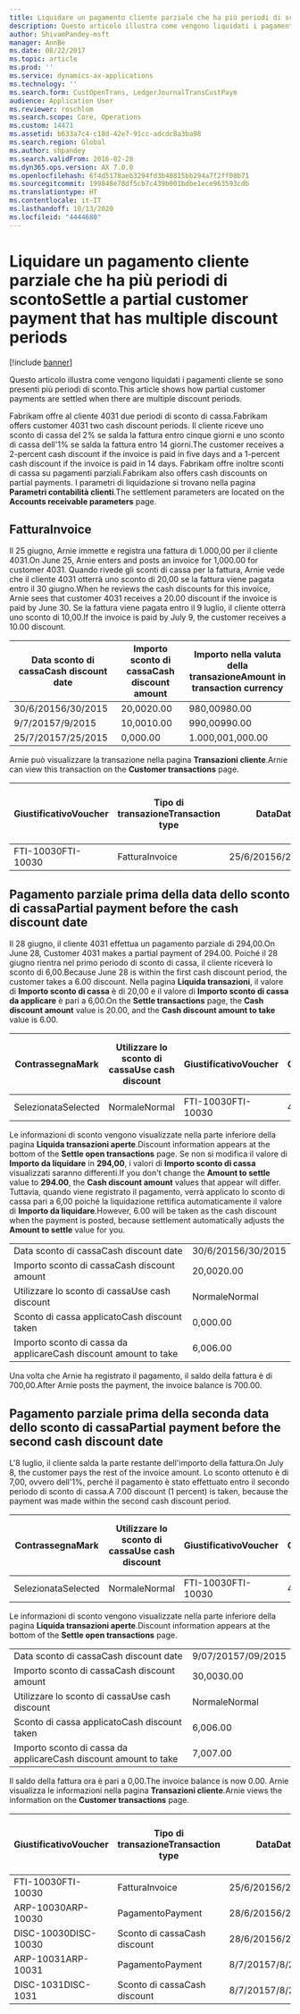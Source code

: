 ```yaml
---
title: Liquidare un pagamento cliente parziale che ha più periodi di sconto
description: Questo articolo illustra come vengono liquidati i pagamenti cliente se sono presenti più periodi di sconto.
author: ShivamPandey-msft
manager: AnnBe
ms.date: 08/22/2017
ms.topic: article
ms.prod: ''
ms.service: dynamics-ax-applications
ms.technology: ''
ms.search.form: CustOpenTrans, LedgerJournalTransCustPaym
audience: Application User
ms.reviewer: roschlom
ms.search.scope: Core, Operations
ms.custom: 14471
ms.assetid: b633a7c4-c18d-42e7-91cc-adcdc8a3ba98
ms.search.region: Global
ms.author: shpandey
ms.search.validFrom: 2016-02-28
ms.dyn365.ops.version: AX 7.0.0
ms.openlocfilehash: 6f4d5178aeb3294fd3b40815bb294a7f2ff08b71
ms.sourcegitcommit: 199848e78df5cb7c439b001bdbe1ece963593cdb
ms.translationtype: HT
ms.contentlocale: it-IT
ms.lasthandoff: 10/13/2020
ms.locfileid: "4444680"
---
```

# <a name="settle-a-partial-customer-payment-that-has-multiple-discount-periods"></a><span data-ttu-id="c4a0f-103">Liquidare un pagamento cliente parziale che ha più periodi di sconto</span><span class="sxs-lookup"><span data-stu-id="c4a0f-103">Settle a partial customer payment that has multiple discount periods</span></span>

[!include [banner](../includes/banner.md)]

<span data-ttu-id="c4a0f-104">Questo articolo illustra come vengono liquidati i pagamenti cliente se sono presenti più periodi di sconto.</span><span class="sxs-lookup"><span data-stu-id="c4a0f-104">This article shows how partial customer payments are settled when there are multiple discount periods.</span></span>

<span data-ttu-id="c4a0f-105">Fabrikam offre al cliente 4031 due periodi di sconto di cassa.</span><span class="sxs-lookup"><span data-stu-id="c4a0f-105">Fabrikam offers customer 4031 two cash discount periods.</span></span> <span data-ttu-id="c4a0f-106">Il cliente riceve uno sconto di cassa del 2% se salda la fattura entro cinque giorni e uno sconto di cassa dell'1% se salda la fattura entro 14 giorni.</span><span class="sxs-lookup"><span data-stu-id="c4a0f-106">The customer receives a 2-percent cash discount if the invoice is paid in five days and a 1-percent cash discount if the invoice is paid in 14 days.</span></span> <span data-ttu-id="c4a0f-107">Fabrikam offre inoltre sconti di cassa su pagamenti parziali.</span><span class="sxs-lookup"><span data-stu-id="c4a0f-107">Fabrikam also offers cash discounts on partial payments.</span></span> <span data-ttu-id="c4a0f-108">I parametri di liquidazione si trovano nella pagina **Parametri contabilità clienti**.</span><span class="sxs-lookup"><span data-stu-id="c4a0f-108">The settlement parameters are located on the **Accounts receivable parameters** page.</span></span>

## <a name="invoice"></a><span data-ttu-id="c4a0f-109">Fattura</span><span class="sxs-lookup"><span data-stu-id="c4a0f-109">Invoice</span></span>
<span data-ttu-id="c4a0f-110">Il 25 giugno, Arnie immette e registra una fattura di 1.000,00 per il cliente 4031.</span><span class="sxs-lookup"><span data-stu-id="c4a0f-110">On June 25, Arnie enters and posts an invoice for 1,000.00 for customer 4031.</span></span> <span data-ttu-id="c4a0f-111">Quando rivede gli sconti di cassa per la fattura, Arnie vede che il cliente 4031 otterrà uno sconto di 20,00 se la fattura viene pagata entro il 30 giugno.</span><span class="sxs-lookup"><span data-stu-id="c4a0f-111">When he reviews the cash discounts for this invoice, Arnie sees that customer 4031 receives a 20.00 discount if the invoice is paid by June 30.</span></span> <span data-ttu-id="c4a0f-112">Se la fattura viene pagata entro il 9 luglio, il cliente otterrà uno sconto di 10,00.</span><span class="sxs-lookup"><span data-stu-id="c4a0f-112">If the invoice is paid by July 9, the customer receives a 10.00 discount.</span></span>

| <span data-ttu-id="c4a0f-113">Data sconto di cassa</span><span class="sxs-lookup"><span data-stu-id="c4a0f-113">Cash discount date</span></span> | <span data-ttu-id="c4a0f-114">Importo sconto di cassa</span><span class="sxs-lookup"><span data-stu-id="c4a0f-114">Cash discount amount</span></span> | <span data-ttu-id="c4a0f-115">Importo nella valuta della transazione</span><span class="sxs-lookup"><span data-stu-id="c4a0f-115">Amount in transaction currency</span></span> |
|--------------------|----------------------|--------------------------------|
| <span data-ttu-id="c4a0f-116">30/6/2015</span><span class="sxs-lookup"><span data-stu-id="c4a0f-116">6/30/2015</span></span>          | <span data-ttu-id="c4a0f-117">20,00</span><span class="sxs-lookup"><span data-stu-id="c4a0f-117">20.00</span></span>                | <span data-ttu-id="c4a0f-118">980,00</span><span class="sxs-lookup"><span data-stu-id="c4a0f-118">980.00</span></span>                         |
| <span data-ttu-id="c4a0f-119">9/7/2015</span><span class="sxs-lookup"><span data-stu-id="c4a0f-119">7/9/2015</span></span>           | <span data-ttu-id="c4a0f-120">10,00</span><span class="sxs-lookup"><span data-stu-id="c4a0f-120">10.00</span></span>                | <span data-ttu-id="c4a0f-121">990,00</span><span class="sxs-lookup"><span data-stu-id="c4a0f-121">990.00</span></span>                         |
| <span data-ttu-id="c4a0f-122">25/7/2015</span><span class="sxs-lookup"><span data-stu-id="c4a0f-122">7/25/2015</span></span>          | <span data-ttu-id="c4a0f-123">0,00</span><span class="sxs-lookup"><span data-stu-id="c4a0f-123">0.00</span></span>                 | <span data-ttu-id="c4a0f-124">1.000,00</span><span class="sxs-lookup"><span data-stu-id="c4a0f-124">1,000.00</span></span>                       |

<span data-ttu-id="c4a0f-125">Arnie può visualizzare la transazione nella pagina **Transazioni cliente**.</span><span class="sxs-lookup"><span data-stu-id="c4a0f-125">Arnie can view this transaction on the **Customer transactions** page.</span></span>

| <span data-ttu-id="c4a0f-126">Giustificativo</span><span class="sxs-lookup"><span data-stu-id="c4a0f-126">Voucher</span></span>   | <span data-ttu-id="c4a0f-127">Tipo di transazione</span><span class="sxs-lookup"><span data-stu-id="c4a0f-127">Transaction type</span></span> | <span data-ttu-id="c4a0f-128">Data</span><span class="sxs-lookup"><span data-stu-id="c4a0f-128">Date</span></span>      | <span data-ttu-id="c4a0f-129">Fattura</span><span class="sxs-lookup"><span data-stu-id="c4a0f-129">Invoice</span></span> | <span data-ttu-id="c4a0f-130">Importo Dare in valuta transazione</span><span class="sxs-lookup"><span data-stu-id="c4a0f-130">Amount in transaction currency debit</span></span> | <span data-ttu-id="c4a0f-131">Importo Avere in valuta transazione</span><span class="sxs-lookup"><span data-stu-id="c4a0f-131">Amount in transaction currency credit</span></span> | <span data-ttu-id="c4a0f-132">Saldo</span><span class="sxs-lookup"><span data-stu-id="c4a0f-132">Balance</span></span>  | <span data-ttu-id="c4a0f-133">Valuta</span><span class="sxs-lookup"><span data-stu-id="c4a0f-133">Currency</span></span> |
|-----------|------------------|-----------|---------|--------------------------------------|---------------------------------------|----------|----------|
| <span data-ttu-id="c4a0f-134">FTI-10030</span><span class="sxs-lookup"><span data-stu-id="c4a0f-134">FTI-10030</span></span> | <span data-ttu-id="c4a0f-135">Fattura</span><span class="sxs-lookup"><span data-stu-id="c4a0f-135">Invoice</span></span>          | <span data-ttu-id="c4a0f-136">25/6/2015</span><span class="sxs-lookup"><span data-stu-id="c4a0f-136">6/25/2015</span></span> | <span data-ttu-id="c4a0f-137">10030</span><span class="sxs-lookup"><span data-stu-id="c4a0f-137">10030</span></span>   | <span data-ttu-id="c4a0f-138">1.000,00</span><span class="sxs-lookup"><span data-stu-id="c4a0f-138">1,000.00</span></span>                             |                                       | <span data-ttu-id="c4a0f-139">1.000,00</span><span class="sxs-lookup"><span data-stu-id="c4a0f-139">1,000.00</span></span> | <span data-ttu-id="c4a0f-140">GBP</span><span class="sxs-lookup"><span data-stu-id="c4a0f-140">USD</span></span>      |

## <a name="partial-payment-before-the-cash-discount-date"></a><span data-ttu-id="c4a0f-141">Pagamento parziale prima della data dello sconto di cassa</span><span class="sxs-lookup"><span data-stu-id="c4a0f-141">Partial payment before the cash discount date</span></span>
<span data-ttu-id="c4a0f-142">Il 28 giugno, il cliente 4031 effettua un pagamento parziale di 294,00.</span><span class="sxs-lookup"><span data-stu-id="c4a0f-142">On June 28, Customer 4031 makes a partial payment of 294.00.</span></span> <span data-ttu-id="c4a0f-143">Poiché il 28 giugno rientra nel primo periodo di sconto di cassa, il cliente riceverà lo sconto di 6,00.</span><span class="sxs-lookup"><span data-stu-id="c4a0f-143">Because June 28 is within the first cash discount period, the customer takes a 6.00 discount.</span></span> <span data-ttu-id="c4a0f-144">Nella pagina **Liquida transazioni**, il valore di **Importo sconto di cassa** è di 20,00 e il valore di **Importo sconto di cassa da applicare** è pari a 6,00.</span><span class="sxs-lookup"><span data-stu-id="c4a0f-144">On the **Settle transactions** page, the **Cash discount amount** value is 20.00, and the **Cash discount amount to take** value is 6.00.</span></span>

| <span data-ttu-id="c4a0f-145">Contrassegna</span><span class="sxs-lookup"><span data-stu-id="c4a0f-145">Mark</span></span>     | <span data-ttu-id="c4a0f-146">Utilizzare lo sconto di cassa</span><span class="sxs-lookup"><span data-stu-id="c4a0f-146">Use cash discount</span></span> | <span data-ttu-id="c4a0f-147">Giustificativo</span><span class="sxs-lookup"><span data-stu-id="c4a0f-147">Voucher</span></span>   | <span data-ttu-id="c4a0f-148">Conto</span><span class="sxs-lookup"><span data-stu-id="c4a0f-148">Account</span></span> | <span data-ttu-id="c4a0f-149">Data</span><span class="sxs-lookup"><span data-stu-id="c4a0f-149">Date</span></span>      | <span data-ttu-id="c4a0f-150">Data di scadenza</span><span class="sxs-lookup"><span data-stu-id="c4a0f-150">Due date</span></span>  | <span data-ttu-id="c4a0f-151">Fattura</span><span class="sxs-lookup"><span data-stu-id="c4a0f-151">Invoice</span></span> | <span data-ttu-id="c4a0f-152">Importo nella valuta della transazione</span><span class="sxs-lookup"><span data-stu-id="c4a0f-152">Amount in transaction currency</span></span> | <span data-ttu-id="c4a0f-153">Valuta</span><span class="sxs-lookup"><span data-stu-id="c4a0f-153">Currency</span></span> | <span data-ttu-id="c4a0f-154">Importo da liquidare</span><span class="sxs-lookup"><span data-stu-id="c4a0f-154">Amount to settle</span></span> |
|----------|-------------------|-----------|---------|-----------|-----------|---------|--------------------------------|----------|------------------|
| <span data-ttu-id="c4a0f-155">Selezionata</span><span class="sxs-lookup"><span data-stu-id="c4a0f-155">Selected</span></span> | <span data-ttu-id="c4a0f-156">Normale</span><span class="sxs-lookup"><span data-stu-id="c4a0f-156">Normal</span></span>            | <span data-ttu-id="c4a0f-157">FTI-10030</span><span class="sxs-lookup"><span data-stu-id="c4a0f-157">FTI-10030</span></span> | <span data-ttu-id="c4a0f-158">4031</span><span class="sxs-lookup"><span data-stu-id="c4a0f-158">4031</span></span>    | <span data-ttu-id="c4a0f-159">25/6/2015</span><span class="sxs-lookup"><span data-stu-id="c4a0f-159">6/25/2015</span></span> | <span data-ttu-id="c4a0f-160">25/7/2015</span><span class="sxs-lookup"><span data-stu-id="c4a0f-160">7/25/2015</span></span> | <span data-ttu-id="c4a0f-161">10030</span><span class="sxs-lookup"><span data-stu-id="c4a0f-161">10030</span></span>   | <span data-ttu-id="c4a0f-162">1.000,00</span><span class="sxs-lookup"><span data-stu-id="c4a0f-162">1,000.00</span></span>                       | <span data-ttu-id="c4a0f-163">GBP</span><span class="sxs-lookup"><span data-stu-id="c4a0f-163">USD</span></span>      | <span data-ttu-id="c4a0f-164">294,00</span><span class="sxs-lookup"><span data-stu-id="c4a0f-164">294.00</span></span>           |

<span data-ttu-id="c4a0f-165">Le informazioni di sconto vengono visualizzate nella parte inferiore della pagina **Liquida transazioni aperte**.</span><span class="sxs-lookup"><span data-stu-id="c4a0f-165">Discount information appears at the bottom of the **Settle open transactions** page.</span></span> <span data-ttu-id="c4a0f-166">Se non si modifica il valore di **Importo da liquidare** in **294,00**, i valori di **Importo sconto di cassa** visualizzati saranno differenti.</span><span class="sxs-lookup"><span data-stu-id="c4a0f-166">If you don't change the **Amount to settle** value to **294.00**, the **Cash discount amount** values that appear will differ.</span></span> <span data-ttu-id="c4a0f-167">Tuttavia, quando viene registrato il pagamento, verrà applicato lo sconto di cassa pari a 6,00 poiché la liquidazione rettifica automaticamente il valore di **Importo da liquidare**.</span><span class="sxs-lookup"><span data-stu-id="c4a0f-167">However, 6.00 will be taken as the cash discount when the payment is posted, because settlement automatically adjusts the **Amount to settle** value for you.</span></span>

|                              |           |
|------------------------------|-----------|
| <span data-ttu-id="c4a0f-168">Data sconto di cassa</span><span class="sxs-lookup"><span data-stu-id="c4a0f-168">Cash discount date</span></span>           | <span data-ttu-id="c4a0f-169">30/6/2015</span><span class="sxs-lookup"><span data-stu-id="c4a0f-169">6/30/2015</span></span> |
| <span data-ttu-id="c4a0f-170">Importo sconto di cassa</span><span class="sxs-lookup"><span data-stu-id="c4a0f-170">Cash discount amount</span></span>         | <span data-ttu-id="c4a0f-171">20,00</span><span class="sxs-lookup"><span data-stu-id="c4a0f-171">20.00</span></span>     |
| <span data-ttu-id="c4a0f-172">Utilizzare lo sconto di cassa</span><span class="sxs-lookup"><span data-stu-id="c4a0f-172">Use cash discount</span></span>            | <span data-ttu-id="c4a0f-173">Normale</span><span class="sxs-lookup"><span data-stu-id="c4a0f-173">Normal</span></span>    |
| <span data-ttu-id="c4a0f-174">Sconto di cassa applicato</span><span class="sxs-lookup"><span data-stu-id="c4a0f-174">Cash discount taken</span></span>          | <span data-ttu-id="c4a0f-175">0,00</span><span class="sxs-lookup"><span data-stu-id="c4a0f-175">0.00</span></span>      |
| <span data-ttu-id="c4a0f-176">Importo sconto di cassa da applicare</span><span class="sxs-lookup"><span data-stu-id="c4a0f-176">Cash discount amount to take</span></span> | <span data-ttu-id="c4a0f-177">6,00</span><span class="sxs-lookup"><span data-stu-id="c4a0f-177">6.00</span></span>      |

<span data-ttu-id="c4a0f-178">Una volta che Arnie ha registrato il pagamento, il saldo della fattura è di 700,00.</span><span class="sxs-lookup"><span data-stu-id="c4a0f-178">After Arnie posts the payment, the invoice balance is 700.00.</span></span>

## <a name="partial-payment-before-the-second-cash-discount-date"></a><span data-ttu-id="c4a0f-179">Pagamento parziale prima della seconda data dello sconto di cassa</span><span class="sxs-lookup"><span data-stu-id="c4a0f-179">Partial payment before the second cash discount date</span></span>
<span data-ttu-id="c4a0f-180">L'8 luglio, il cliente salda la parte restante dell'importo della fattura.</span><span class="sxs-lookup"><span data-stu-id="c4a0f-180">On July 8, the customer pays the rest of the invoice amount.</span></span> <span data-ttu-id="c4a0f-181">Lo sconto ottenuto è di 7,00, ovvero dell'1%, perché il pagamento è stato effettuato entro il secondo periodo di sconto di cassa.</span><span class="sxs-lookup"><span data-stu-id="c4a0f-181">A 7.00 discount (1 percent) is taken, because the payment was made within the second cash discount period.</span></span>

| <span data-ttu-id="c4a0f-182">Contrassegna</span><span class="sxs-lookup"><span data-stu-id="c4a0f-182">Mark</span></span>     | <span data-ttu-id="c4a0f-183">Utilizzare lo sconto di cassa</span><span class="sxs-lookup"><span data-stu-id="c4a0f-183">Use cash discount</span></span> | <span data-ttu-id="c4a0f-184">Giustificativo</span><span class="sxs-lookup"><span data-stu-id="c4a0f-184">Voucher</span></span>   | <span data-ttu-id="c4a0f-185">Conto</span><span class="sxs-lookup"><span data-stu-id="c4a0f-185">Account</span></span> | <span data-ttu-id="c4a0f-186">Data</span><span class="sxs-lookup"><span data-stu-id="c4a0f-186">Date</span></span>      | <span data-ttu-id="c4a0f-187">Data di scadenza</span><span class="sxs-lookup"><span data-stu-id="c4a0f-187">Due date</span></span>  | <span data-ttu-id="c4a0f-188">Fattura</span><span class="sxs-lookup"><span data-stu-id="c4a0f-188">Invoice</span></span> | <span data-ttu-id="c4a0f-189">Importo Dare in valuta transazione</span><span class="sxs-lookup"><span data-stu-id="c4a0f-189">Amount in transaction currency debit</span></span> | <span data-ttu-id="c4a0f-190">Importo Avere in valuta transazione</span><span class="sxs-lookup"><span data-stu-id="c4a0f-190">Amount in transaction currency credit</span></span> | <span data-ttu-id="c4a0f-191">Valuta</span><span class="sxs-lookup"><span data-stu-id="c4a0f-191">Currency</span></span> | <span data-ttu-id="c4a0f-192">Importo da liquidare</span><span class="sxs-lookup"><span data-stu-id="c4a0f-192">Amount to settle</span></span> |
|----------|-------------------|-----------|---------|-----------|-----------|---------|--------------------------------------|---------------------------------------|----------|------------------|
| <span data-ttu-id="c4a0f-193">Selezionata</span><span class="sxs-lookup"><span data-stu-id="c4a0f-193">Selected</span></span> | <span data-ttu-id="c4a0f-194">Normale</span><span class="sxs-lookup"><span data-stu-id="c4a0f-194">Normal</span></span>            | <span data-ttu-id="c4a0f-195">FTI-10030</span><span class="sxs-lookup"><span data-stu-id="c4a0f-195">FTI-10030</span></span> | <span data-ttu-id="c4a0f-196">4031</span><span class="sxs-lookup"><span data-stu-id="c4a0f-196">4031</span></span>    | <span data-ttu-id="c4a0f-197">25/6/2015</span><span class="sxs-lookup"><span data-stu-id="c4a0f-197">6/25/2015</span></span> | <span data-ttu-id="c4a0f-198">25/7/2015</span><span class="sxs-lookup"><span data-stu-id="c4a0f-198">7/25/2015</span></span> | <span data-ttu-id="c4a0f-199">10030</span><span class="sxs-lookup"><span data-stu-id="c4a0f-199">10030</span></span>   | <span data-ttu-id="c4a0f-200">700,00</span><span class="sxs-lookup"><span data-stu-id="c4a0f-200">700.00</span></span>                               |                                       | <span data-ttu-id="c4a0f-201">GBP</span><span class="sxs-lookup"><span data-stu-id="c4a0f-201">USD</span></span>      | <span data-ttu-id="c4a0f-202">693,00</span><span class="sxs-lookup"><span data-stu-id="c4a0f-202">693.00</span></span>           |

<span data-ttu-id="c4a0f-203">Le informazioni di sconto vengono visualizzate nella parte inferiore della pagina **Liquida transazioni aperte**.</span><span class="sxs-lookup"><span data-stu-id="c4a0f-203">Discount information appears at the bottom of the **Settle open transactions** page.</span></span>

|                              |           |
|------------------------------|-----------|
| <span data-ttu-id="c4a0f-204">Data sconto di cassa</span><span class="sxs-lookup"><span data-stu-id="c4a0f-204">Cash discount date</span></span>           | <span data-ttu-id="c4a0f-205">9/07/2015</span><span class="sxs-lookup"><span data-stu-id="c4a0f-205">7/09/2015</span></span> |
| <span data-ttu-id="c4a0f-206">Importo sconto di cassa</span><span class="sxs-lookup"><span data-stu-id="c4a0f-206">Cash discount amount</span></span>         | <span data-ttu-id="c4a0f-207">30,00</span><span class="sxs-lookup"><span data-stu-id="c4a0f-207">30.00</span></span>     |
| <span data-ttu-id="c4a0f-208">Utilizzare lo sconto di cassa</span><span class="sxs-lookup"><span data-stu-id="c4a0f-208">Use cash discount</span></span>            | <span data-ttu-id="c4a0f-209">Normale</span><span class="sxs-lookup"><span data-stu-id="c4a0f-209">Normal</span></span>    |
| <span data-ttu-id="c4a0f-210">Sconto di cassa applicato</span><span class="sxs-lookup"><span data-stu-id="c4a0f-210">Cash discount taken</span></span>          | <span data-ttu-id="c4a0f-211">6,00</span><span class="sxs-lookup"><span data-stu-id="c4a0f-211">6.00</span></span>      |
| <span data-ttu-id="c4a0f-212">Importo sconto di cassa da applicare</span><span class="sxs-lookup"><span data-stu-id="c4a0f-212">Cash discount amount to take</span></span> | <span data-ttu-id="c4a0f-213">7,00</span><span class="sxs-lookup"><span data-stu-id="c4a0f-213">7.00</span></span>      |

<span data-ttu-id="c4a0f-214">Il saldo della fattura ora è pari a 0,00.</span><span class="sxs-lookup"><span data-stu-id="c4a0f-214">The invoice balance is now 0.00.</span></span> <span data-ttu-id="c4a0f-215">Arnie visualizza le informazioni nella pagina **Transazioni cliente**.</span><span class="sxs-lookup"><span data-stu-id="c4a0f-215">Arnie views the information on the **Customer transactions** page.</span></span>

| <span data-ttu-id="c4a0f-216">Giustificativo</span><span class="sxs-lookup"><span data-stu-id="c4a0f-216">Voucher</span></span>    | <span data-ttu-id="c4a0f-217">Tipo di transazione</span><span class="sxs-lookup"><span data-stu-id="c4a0f-217">Transaction type</span></span> | <span data-ttu-id="c4a0f-218">Data</span><span class="sxs-lookup"><span data-stu-id="c4a0f-218">Date</span></span>      | <span data-ttu-id="c4a0f-219">Fattura</span><span class="sxs-lookup"><span data-stu-id="c4a0f-219">Invoice</span></span> | <span data-ttu-id="c4a0f-220">Importo Dare in valuta transazione</span><span class="sxs-lookup"><span data-stu-id="c4a0f-220">Amount in transaction currency debit</span></span> | <span data-ttu-id="c4a0f-221">Importo Avere in valuta transazione</span><span class="sxs-lookup"><span data-stu-id="c4a0f-221">Amount in transaction currency credit</span></span> | <span data-ttu-id="c4a0f-222">Saldo</span><span class="sxs-lookup"><span data-stu-id="c4a0f-222">Balance</span></span> | <span data-ttu-id="c4a0f-223">Valuta</span><span class="sxs-lookup"><span data-stu-id="c4a0f-223">Currency</span></span> |
|------------|------------------|-----------|---------|--------------------------------------|---------------------------------------|---------|----------|
| <span data-ttu-id="c4a0f-224">FTI-10030</span><span class="sxs-lookup"><span data-stu-id="c4a0f-224">FTI-10030</span></span>  | <span data-ttu-id="c4a0f-225">Fattura</span><span class="sxs-lookup"><span data-stu-id="c4a0f-225">Invoice</span></span>          | <span data-ttu-id="c4a0f-226">25/6/2015</span><span class="sxs-lookup"><span data-stu-id="c4a0f-226">6/25/2015</span></span> | <span data-ttu-id="c4a0f-227">10030</span><span class="sxs-lookup"><span data-stu-id="c4a0f-227">10030</span></span>   | <span data-ttu-id="c4a0f-228">1.000,00</span><span class="sxs-lookup"><span data-stu-id="c4a0f-228">1,000.00</span></span>                             |                                       | <span data-ttu-id="c4a0f-229">0,00</span><span class="sxs-lookup"><span data-stu-id="c4a0f-229">0.00</span></span>    | <span data-ttu-id="c4a0f-230">GBP</span><span class="sxs-lookup"><span data-stu-id="c4a0f-230">USD</span></span>      |
| <span data-ttu-id="c4a0f-231">ARP-10030</span><span class="sxs-lookup"><span data-stu-id="c4a0f-231">ARP-10030</span></span>  |  <span data-ttu-id="c4a0f-232">Pagamento</span><span class="sxs-lookup"><span data-stu-id="c4a0f-232">Payment</span></span>         | <span data-ttu-id="c4a0f-233">28/6/2015</span><span class="sxs-lookup"><span data-stu-id="c4a0f-233">6/28/2015</span></span> |         |                                      | <span data-ttu-id="c4a0f-234">294,00</span><span class="sxs-lookup"><span data-stu-id="c4a0f-234">294.00</span></span>                                | <span data-ttu-id="c4a0f-235">0,00</span><span class="sxs-lookup"><span data-stu-id="c4a0f-235">0.00</span></span>    | <span data-ttu-id="c4a0f-236">GBP</span><span class="sxs-lookup"><span data-stu-id="c4a0f-236">USD</span></span>      |
| <span data-ttu-id="c4a0f-237">DISC-10030</span><span class="sxs-lookup"><span data-stu-id="c4a0f-237">DISC-10030</span></span> |  <span data-ttu-id="c4a0f-238">Sconto di cassa</span><span class="sxs-lookup"><span data-stu-id="c4a0f-238">Cash discount</span></span>   | <span data-ttu-id="c4a0f-239">28/6/2015</span><span class="sxs-lookup"><span data-stu-id="c4a0f-239">6/28/2015</span></span> |         |                                      | <span data-ttu-id="c4a0f-240">6,00</span><span class="sxs-lookup"><span data-stu-id="c4a0f-240">6.00</span></span>                                  | <span data-ttu-id="c4a0f-241">0,00</span><span class="sxs-lookup"><span data-stu-id="c4a0f-241">0.00</span></span>    | <span data-ttu-id="c4a0f-242">GBP</span><span class="sxs-lookup"><span data-stu-id="c4a0f-242">USD</span></span>      |
| <span data-ttu-id="c4a0f-243">ARP-10031</span><span class="sxs-lookup"><span data-stu-id="c4a0f-243">ARP-10031</span></span>  |  <span data-ttu-id="c4a0f-244">Pagamento</span><span class="sxs-lookup"><span data-stu-id="c4a0f-244">Payment</span></span>         | <span data-ttu-id="c4a0f-245">8/7/2015</span><span class="sxs-lookup"><span data-stu-id="c4a0f-245">7/8/2015</span></span>  |         |                                      | <span data-ttu-id="c4a0f-246">693,00</span><span class="sxs-lookup"><span data-stu-id="c4a0f-246">693.00</span></span>                                | <span data-ttu-id="c4a0f-247">0,00</span><span class="sxs-lookup"><span data-stu-id="c4a0f-247">0.00</span></span>    | <span data-ttu-id="c4a0f-248">GBP</span><span class="sxs-lookup"><span data-stu-id="c4a0f-248">USD</span></span>      |
| <span data-ttu-id="c4a0f-249">DISC-1031</span><span class="sxs-lookup"><span data-stu-id="c4a0f-249">DISC-1031</span></span>  |  <span data-ttu-id="c4a0f-250">Sconto di cassa</span><span class="sxs-lookup"><span data-stu-id="c4a0f-250">Cash discount</span></span>   | <span data-ttu-id="c4a0f-251">8/7/2015</span><span class="sxs-lookup"><span data-stu-id="c4a0f-251">7/8/2015</span></span>  |         |                                      | <span data-ttu-id="c4a0f-252">7,00</span><span class="sxs-lookup"><span data-stu-id="c4a0f-252">7.00</span></span>                                  | <span data-ttu-id="c4a0f-253">0,00</span><span class="sxs-lookup"><span data-stu-id="c4a0f-253">0.00</span></span>    | <span data-ttu-id="c4a0f-254">GBP</span><span class="sxs-lookup"><span data-stu-id="c4a0f-254">USD</span></span>      |





